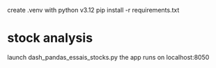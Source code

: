 create .venv with python v3.12
pip install -r requirements.txt

# stock analysis
launch dash_pandas_essais_stocks.py
the app runs on localhost:8050
